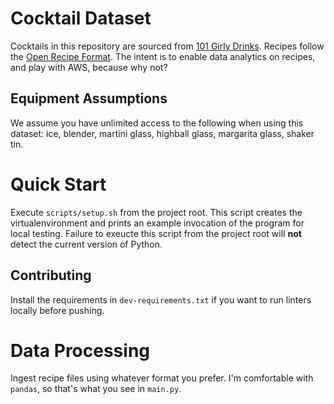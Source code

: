 # Cocktail Dataset

Cocktails in this repository are sourced from [101 Girly Drinks](https://www.amazon.com/101-Girly-Drinks-Cocktails-Occasion/dp/1780973837).
Recipes follow the [Open Recipe Format](https://github.com/techhat/openrecipeformat).
The intent is to enable data analytics on recipes, and play with AWS, because why not?

## Equipment Assumptions

We assume you have unlimited access to the following when using this dataset: ice, blender, martini glass, highball glass, margarita glass, shaker tin.

# Quick Start

Execute `scripts/setup.sh` from the project root.
This script creates the virtualenvironment and prints an example invocation of the program for local testing.
Failure to exeucte this script from the project root will **not** detect the current version of Python.

## Contributing

Install the requirements in `dev-requirements.txt` if you want to run linters locally before pushing.

# Data Processing

Ingest recipe files using whatever format you prefer.
I'm comfortable with `pandas`, so that's what you see in `main.py`.